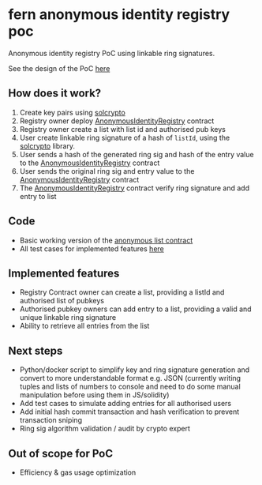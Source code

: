 # fern anonymous identity registry poc
Anonymous identity registry PoC using linkable ring signatures.

See the design of the PoC [here](https://github.com/appliedblockchain/fern-research/blob/master/experiments/solcrypto-python/README.md)

## How does it work?
1. Create key pairs using [solcrypto](https://github.com/HarryR/solcrypto)
2. Registry owner deploy [AnonymousIdentityRegistry](truffle/contracts/AnonymousIdentityRegistry.sol) contract
3. Registry owner create a list with  list id and authorised pub keys
3. User create linkable ring signature of a hash of `listId`, using the [solcrypto](https://github.com/HarryR/solcrypto/blob/master/pysolcrypto/uaosring.py) library.
4. User sends a hash of the generated ring sig and hash of the entry value to the [AnonymousIdentityRegistry](truffle/contracts/AnonymousIdentityRegistry.sol) contract
5. User sends the original ring sig and entry value to the [AnonymousIdentityRegistry](truffle/contracts/AnonymousIdentityRegistry.sol) contract
6. The [AnonymousIdentityRegistry](truffle/contracts/AnonymousIdentityRegistry.sol) contract verify ring signature and add entry to list

## Code 
- Basic working version of the [anonymous list contract](truffle/contracts/AnonymousIdentityRegistry.sol)
- All test cases for implemented features [here](truffle/test/AnonymousIdentityRegistry.js)

## Implemented features
- Registry Contract owner can create a list, providing a listId and authorised list of pubkeys
- Authorised pubkey owners can add entry to a list, providing a valid and unique linkable ring signature
- Ability to retrieve all entries from the list

## Next steps
- Python/docker script to simplify key and ring signature generation and convert to more understandable format e.g. JSON (currently writing tuples and lists of numbers to console and need to do some manual manipulation before using them in JS/solidity)
- Add test cases to simulate adding entries for all authorised users
- Add initial hash commit transaction and hash verification to prevent transaction sniping
- Ring sig algorithm validation / audit by crypto expert

## Out of scope for PoC
- Efficiency & gas usage optimization
